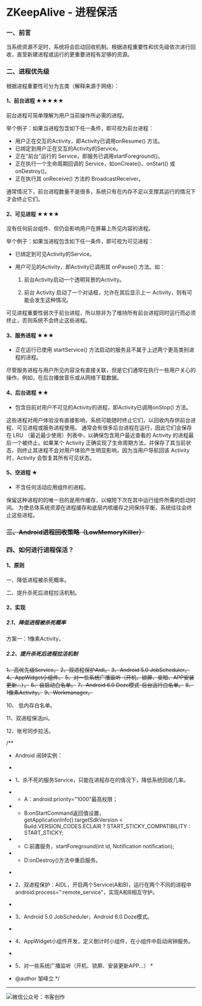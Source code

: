 # ZKeepAlive - 进程保活

### 一、前言

当系统资源不足时，系统将会启动回收机制。根据进程重要性和优先级依次进行回收，直至新建进程或运行的更重要进程有足够的资源。



### 二、进程优先级

根据进程重要性可分为五类（解释来源于网络）：

#### 1、前台进程 ★★★★★

前台进程可简单理解为用户当前操作所必需的进程。

举个例子：如果当进程包含如下任一条件，即可视为前台进程：

- 用户正在交互的Activity，即Activity已调用onResume() 方法。
- 已绑定到用户正在交互的Activity的Service。
- 正在“前台”运行的 Service，即服务已调用startForeground()。
- 正在执行一个生命周期回调的 Service，如onCreate()、onStart() 或 onDestroy()。
- 正在执行其 onReceive() 方法的 BroadcastReceiver。

通常情况下，前台进程数量不是很多，系统只有在内存不足以支撑其运行的情况下才会终止它们。

#### 2、可见进程 ★★★★

没有任何前台组件、但仍会影响用户在屏幕上所见内容的进程。

举个例子：如果当进程包含如下任一条件，即可视为可见进程：

- 已绑定到可见Activity的Service。

- 用户可见的Activity，即Activity已调用其 onPause() 方法。如：

  1. 前台Activity启动一个透明背景的Activity。

  2. 前台 Activity 启动了一个对话框，允许在其后显示上一 Activity，则有可能会发生这种情况。

可见进程重要性弱次于前台进程，所以除非为了维持所有前台进程同时运行而必须终止，否则系统不会终止这些进程。

#### 3、服务进程 ★★★

- 正在运行已使用 startService() 方法启动的服务且不属于上述两个更高类别进程的进程。

尽管服务进程与用户所见内容没有直接关联，但是它们通常在执行一些用户关心的操作。例如，在后台播放音乐或从网络下载数据。

#### 4、后台进程 ★★

- 包含目前对用户不可见的Activity的进程，即Activity已调用onStop() 方法。

这些进程对用户体验没有直接影响，系统可能随时终止它们，以回收内存供前台进程、可见进程或服务进程使用。 通常会有很多后台进程在运行，因此它们会保存在 LRU （最近最少使用）列表中，以确保包含用户最近查看的 Activity 的进程最后一个被终止。如果某个 Activity 正确实现了生命周期方法，并保存了其当前状态，则终止其进程不会对用户体验产生明显影响，因为当用户导航回该 Activity 时，Activity 会恢复其所有可见状态。

#### 5、空进程 ★

- 不含任何活动应用组件的进程。

保留这种进程的的唯一目的是用作缓存，以缩短下次在其中运行组件所需的启动时间。 为使总体系统资源在进程缓存和底层内核缓存之间保持平衡，系统往往会终止这些进程。



### ~~三、Android进程回收策略（LowMemoryKiller）~~



### 四、如何进行进程保活？

#### 1、原则

一、降低进程被杀死概率。

二、提升杀死后进程拉活机制。



#### 2、实现

##### 2.1、降低进程被杀死概率

方案一：1像素Activity，



##### 2.2、提升杀死后进程拉活机制



~~1、高优先级Service。~~
~~2、双进程保护Aidl。~~
~~3、Android 5.0 JobScheduler。~~
~~4、AppWidget小组件。~~
~~5、对一些系统广播监听（开机、锁屏、变暗、APP安装更新...）。~~
~~6、自启动白名单。~~
~~7、Android 6.0 Doze模式-后台运行白名单。~~
~~8、1像素Activity。~~
~~9、Workmanager。~~

10、 低内存白名单。

11、双进程保活jni。

12、账号同步拉活。

/**

 * Android 闹钟实例：

 * <p>

 * 1、杀不死的服务Service，只能在进程存在的情况下，降低系统回收几率。

 * - A：android:priority="1000"最高权限；

 * - B:onStartCommand返回值设置，getApplicationInfo().targetSdkVersion < Build.VERSION_CODES.ECLAIR ? START_STICKY_COMPATIBILITY : START_STICKY;

 * - C:前置服务，startForeground(int id, Notification notification);

 * - D:onDestroy()方法中重启服务。

 * <p>

 * 2、双进程保护：AIDL，开启两个Service(A和B)，运行在两个不同的进程中android:process=":remote_service"，实现A和B相互守护。

 * <p>

 * 3、Android 5.0 JobScheduler，Android 6.0 Doze模式。

 * <p>

 * 4、AppWidget小组件开发，定义倒计时小组件，在小组件中启动闹钟服务。

 * <p>

 * 5、对一些系统广播监听（开机、锁屏、安装更新APP...）
   *

 * @author 邹峰立
   */



----------

![微信公众号：书客创作](http://upload-images.jianshu.io/upload_images/3480018-9c2adddde310e4ad..jpg?imageMogr2/auto-orient/strip%7CimageView2/2/w/1240)
